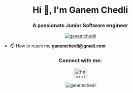 <h1 align="center">Hi 👋, I'm Ganem Chedli</h1>
<h3 align="center">A passionate Junior Software engineer</h3>


<p align="center"> <a href="https://github.com/ryo-ma/github-profile-trophy"><img src="https://github-profile-trophy.vercel.app/?username=ganemchedli&theme=onedark&row=2&column=3" alt="ganemchedli" /></a> </p>

- 📫 How to reach me **ganemchedli@gmail.com**

<h3 align="center">Connect with me:</h3>
<p align="center">
<a href="https://www.linkedin.com/in/ganem-chedli-8171b3186/" target="blank"><img align="center" src="https://raw.githubusercontent.com/rahuldkjain/github-profile-readme-generator/master/src/images/icons/Social/linked-in-alt.svg" alt="https://www.linkedin.com/in/ganem-chedli-8171b3186/" height="30" width="40" /></a>
</p>

<p align="center">&nbsp;<img align="center" src="https://github-readme-stats.vercel.app/api?username=ganemchedli&show_icons=true&locale=en" alt="ganemchedli" /></p>
